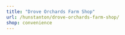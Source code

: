 ```yaml
---
title: "Drove Orchards Farm Shop"
url: /hunstanton/drove-orchards-farm-shop/
shop: convenience
---
```

